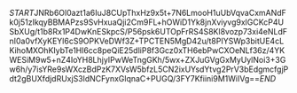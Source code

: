 $START$JNRb6Ol0azt1a6IuJ8CUpThxHz9x5t+7N6LmooH1uUbVqvaCxmANdFk0j51zIkqyBBMAPzs9SvHxuaQji2Cm9FL+hOWiD1Yk8jnXviyvg9xlGCKcP4USbXUg/t1b8Rx1P4DwKnESkpcS/P56psk6UTOpFrRS4S8Kl8vozp73xi4eNLdFnI0a0vfXyKEYl6cS9OPKVeDWf3Z+TPCTEN5MgD42u/t8PIYSWp3bitUE4cLKihoMXOhKIybTe1Hl6cc8peQiE25dliP8f3Gcz0xTH6ebPwCXOeNLf36z/4YKWESiM9w5+nZ4IoYH8LhjyIPwWeTngGKh/5wx+ZXJuGVgGxMyUylNoi3+3Gw6h/y7isYRe9sWXczBdPzK7XVsW5bfzL5CN2ixUYsdYtvg2PrV3bEdgmcfgjPdt2gBUXfdjdRUxjS3ldNCFynxGlqnaC+PUGQ/3FY7Kfiini9M1WiIVg==$END$